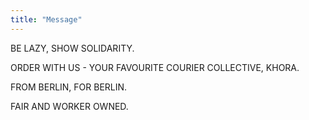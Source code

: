 ```yaml
---
title: "Message"
---
```



BE LAZY, SHOW SOLIDARITY.

ORDER WITH US - YOUR FAVOURITE COURIER COLLECTIVE, KHORA.
          
FROM BERLIN, FOR BERLIN.
          
FAIR AND WORKER OWNED.